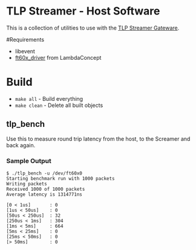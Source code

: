 # TLP Streamer - Host Software

This is a collection of utilities to use with the [TLP Streamer Gateware](https://github.com/MikeM64/tlp-streamer-fpga).

#Requirements
- libevent
- [ft60x_driver](https://github.com/lambdaconcept/ft60x_driver) from LambdaConcept

# Build
- `make all` - Build everything
- `make clean` - Delete all built objects

## tlp_bench
Use this to measure round trip latency from the host, to the Screamer and back again.

### Sample Output
```
$ ./tlp_bench -u /dev/ft60x0 
Starting benchmark run with 1000 packets
Writing packets
Received 1000 of 1000 packets
Average latency is 1314771ns

[0 < 1us]       : 0
[1us < 50us]    : 0
[50us < 250us]  : 32
[250us < 1ms]   : 304
[1ms < 5ms]     : 664
[5ms < 25ms]    : 0
[25ms < 50ms]   : 0
[> 50ms]        : 0
```

